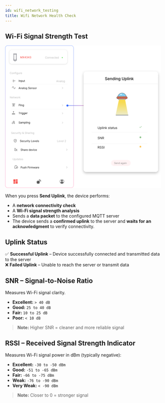 ```yaml
---
id: wifi_network_testing
title: Wifi Network Health Check
---
```


## Wi-Fi Signal Strength Test

![title image](./assets/signal_strength_wifi.svg)

When you press **Send Uplink**, the device performs:

- A **network connectivity check**
- A **Wi-Fi signal strength analysis**
- Sends a **data packet** to the configured MQTT server
- The device sends a **confirmed uplink** to the server and **waits for an acknowledgment** to verify connectivity.


## Uplink Status

✅  **Successful Uplink** – Device successfully connected and transmitted data to the server  
❌  **Failed Uplink** – Unable to reach the server or transmit data


## SNR – Signal-to-Noise Ratio

Measures Wi-Fi signal clarity.

- **Excellent:** `> 40 dB`  
- **Good:** `25 to 40 dB`  
- **Fair:** `10 to 25 dB`  
- **Poor:** `< 10 dB`

> **Note:** Higher SNR = cleaner and more reliable signal

## RSSI – Received Signal Strength Indicator

Measures Wi-Fi signal power in dBm (typically negative):

- **Excellent:** `-30 to -50 dBm`  
- **Good:** `-51 to -65 dBm`  
- **Fair:** `-66 to -75 dBm`  
- **Weak:** `-76 to -90 dBm`  
- **Very Weak:** `< -90 dBm`

> **Note:** Closer to 0 = stronger signal